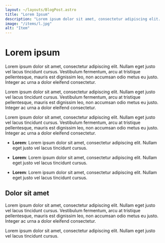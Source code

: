 ```yaml
---
layout: ~/layouts/BlogPost.astro
title: "Lorem Ipsum"
description: "Lorem ipsum dolor sit amet, consectetur adipiscing elit. Nullam eget justo vel lacus tincidunt cursus."
image: "/items/l.jpg"
alt: "Item"
---
```


# Lorem ipsum

Lorem ipsum dolor sit amet, consectetur adipiscing elit. Nullam eget justo vel lacus tincidunt cursus. Vestibulum fermentum, arcu at tristique pellentesque, mauris est dignissim leo, non accumsan odio metus eu justo. Integer ac urna a dolor eleifend consectetur.

Lorem ipsum dolor sit amet, consectetur adipiscing elit. Nullam eget justo vel lacus tincidunt cursus. Vestibulum fermentum, arcu at tristique pellentesque, mauris est dignissim leo, non accumsan odio metus eu justo. Integer ac urna a dolor eleifend consectetur.

Lorem ipsum dolor sit amet, consectetur adipiscing elit. Nullam eget justo vel lacus tincidunt cursus. Vestibulum fermentum, arcu at tristique pellentesque, mauris est dignissim leo, non accumsan odio metus eu justo. Integer ac urna a dolor eleifend consectetur.

* **Lorem**: Lorem ipsum dolor sit amet, consectetur adipiscing elit. Nullam eget justo vel lacus tincidunt cursus.

* **Lorem**: Lorem ipsum dolor sit amet, consectetur adipiscing elit. Nullam eget justo vel lacus tincidunt cursus.

* **Lorem**: Lorem ipsum dolor sit amet, consectetur adipiscing elit. Nullam eget justo vel lacus tincidunt cursus.

## Dolor sit amet

Lorem ipsum dolor sit amet, consectetur adipiscing elit. Nullam eget justo vel lacus tincidunt cursus. Vestibulum fermentum, arcu at tristique pellentesque, mauris est dignissim leo, non accumsan odio metus eu justo. Integer ac urna a dolor eleifend consectetur.

Lorem ipsum dolor sit amet, consectetur adipiscing elit. Nullam eget justo vel lacus tincidunt cursus.